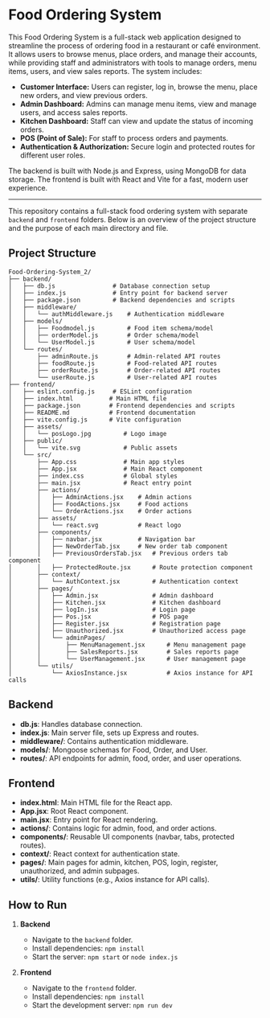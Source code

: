 # Food Ordering System

This Food Ordering System is a full-stack web application designed to streamline the process of ordering food in a restaurant or café environment. It allows users to browse menus, place orders, and manage their accounts, while providing staff and administrators with tools to manage orders, menu items, users, and view sales reports. The system includes:

- **Customer Interface:** Users can register, log in, browse the menu, place new orders, and view previous orders.
- **Admin Dashboard:** Admins can manage menu items, view and manage users, and access sales reports.
- **Kitchen Dashboard:** Staff can view and update the status of incoming orders.
- **POS (Point of Sale):** For staff to process orders and payments.
- **Authentication & Authorization:** Secure login and protected routes for different user roles.

The backend is built with Node.js and Express, using MongoDB for data storage. The frontend is built with React and Vite for a fast, modern user experience.

---

This repository contains a full-stack food ordering system with separate `backend` and `frontend` folders. Below is an overview of the project structure and the purpose of each main directory and file.

## Project Structure

```
Food-Ordering-System_2/
├── backend/
│   ├── db.js                # Database connection setup
│   ├── index.js             # Entry point for backend server
│   ├── package.json         # Backend dependencies and scripts
│   ├── middleware/
│   │   └── authMiddleware.js    # Authentication middleware
│   ├── models/
│   │   ├── Foodmodel.js         # Food item schema/model
│   │   ├── orderModel.js        # Order schema/model
│   │   └── UserModel.js         # User schema/model
│   └── routes/
│       ├── adminRoute.js        # Admin-related API routes
│       ├── foodRoute.js         # Food-related API routes
│       ├── orderRoute.js        # Order-related API routes
│       └── userRoute.js         # User-related API routes
├── frontend/
│   ├── eslint.config.js     # ESLint configuration
│   ├── index.html          # Main HTML file
│   ├── package.json        # Frontend dependencies and scripts
│   ├── README.md           # Frontend documentation
│   ├── vite.config.js      # Vite configuration
│   ├── assets/
│   │   └── posLogo.jpg         # Logo image
│   ├── public/
│   │   └── vite.svg            # Public assets
│   └── src/
│       ├── App.css             # Main app styles
│       ├── App.jsx             # Main React component
│       ├── index.css           # Global styles
│       ├── main.jsx            # React entry point
│       ├── actions/
│       │   ├── AdminActions.jsx    # Admin actions
│       │   ├── FoodActions.jsx     # Food actions
│       │   └── OrderActions.jsx    # Order actions
│       ├── assets/
│       │   └── react.svg           # React logo
│       ├── components/
│       │   ├── navbar.jsx          # Navigation bar
│       │   ├── NewOrderTab.jsx     # New order tab component
│       │   ├── PreviousOrdersTab.jsx   # Previous orders tab component
│       │   ├── ProtectedRoute.jsx      # Route protection component
│       ├── context/
│       │   └── AuthContext.jsx         # Authentication context
│       ├── pages/
│       │   ├── Admin.jsx               # Admin dashboard
│       │   ├── Kitchen.jsx             # Kitchen dashboard
│       │   ├── logIn.jsx               # Login page
│       │   ├── Pos.jsx                 # POS page
│       │   ├── Register.jsx            # Registration page
│       │   ├── Unauthorized.jsx        # Unauthorized access page
│       │   └── adminPages/
│       │       ├── MenuManagement.jsx      # Menu management page
│       │       ├── SalesReports.jsx        # Sales reports page
│       │       └── UserManagement.jsx      # User management page
│       └── utils/
│           └── AxiosInstance.jsx           # Axios instance for API calls
```

## Backend

- **db.js**: Handles database connection.
- **index.js**: Main server file, sets up Express and routes.
- **middleware/**: Contains authentication middleware.
- **models/**: Mongoose schemas for Food, Order, and User.
- **routes/**: API endpoints for admin, food, order, and user operations.

## Frontend

- **index.html**: Main HTML file for the React app.
- **App.jsx**: Root React component.
- **main.jsx**: Entry point for React rendering.
- **actions/**: Contains logic for admin, food, and order actions.
- **components/**: Reusable UI components (navbar, tabs, protected routes).
- **context/**: React context for authentication state.
- **pages/**: Main pages for admin, kitchen, POS, login, register, unauthorized, and admin subpages.
- **utils/**: Utility functions (e.g., Axios instance for API calls).

## How to Run

1. **Backend**

   - Navigate to the `backend` folder.
   - Install dependencies: `npm install`
   - Start the server: `npm start` or `node index.js`

2. **Frontend**
   - Navigate to the `frontend` folder.
   - Install dependencies: `npm install`
   - Start the development server: `npm run dev`
